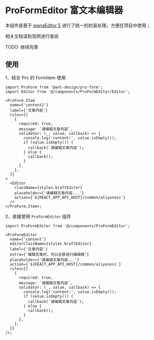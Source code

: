# ProFormEditor 富文本编辑器

本组件是基于 [wangEditor 5](https://www.wangeditor.com/) 进行了统一的封装处理，方便在项目中使用；

相关文档请到官网进行查阅

TODO: 继续完善

## 使用

1、结合 Pro 的 FormItem 使用

```tsx
import ProForm from '@ant-design/pro-form';
import Editor from '@/components/ProFormEditor/Editor';

<ProForm.Item
  name={'content2'}
  label={'文章内容'}
  rules={[
    {
      required: true,
      message: `请编辑文章内容`,
      validator: (_, value, callback) => {
        console.log('content:', value.isEmpty());
        if (value.isEmpty()) {
          callback(`请编辑文章内容`);
        } else {
          callback();
        }
      },
    },
  ]}
>
  <Editor
    className={styles.braftEditor}
    placeholder={'请编辑文章内容...'}
    action={`${REACT_APP_API_HOST}/common/aliyunoss`}
  />
</ProForm.Item>;
```

2、直接使用 `ProFormEditor` 组件

```tsx
import ProFormEditor from '@/components/ProFormEditor';

<ProFormEditor
  name={'content'}
  editorClassName={styles.braftEditor}
  label={'文章内容'}
  extra={'编辑文章时，可以全屏进行编辑哦'}
  placeholder={'请编辑文章内容...'}
  action={`${REACT_APP_API_HOST}/common/aliyunoss`}
  rules={[
    {
      required: true,
      message: `请编辑文章内容`,
      validator: (_, value, callback) => {
        console.log('content:', value.isEmpty());
        if (value.isEmpty()) {
          callback(`请编辑文章内容`);
        } else {
          callback();
        }
      },
    },
  ]}
/>;
```
